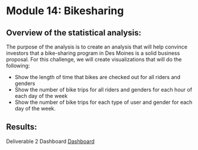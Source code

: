 # Module 14: Bikesharing

## Overview of the statistical analysis:

The purpose of the analysis is to create an analysis that will help convince investors that a bike-sharing program in Des Moines is a solid business proposal.
For this challenge, we will create visualizations that will do the following:

- Show the length of time that bikes are checked out for all riders and genders
- Show the number of bike trips for all riders and genders for each hour of each day of the week
- Show the number of bike trips for each type of user and gender for each day of the week.

## Results:

Deliverable 2 Dashboard
[Dashboard](https://public.tableau.com/app/profile/elena5828/viz/Module14Bikesharing/Module14Bikesharing?publish=yes)